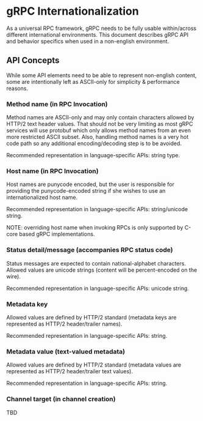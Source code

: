 gRPC Internationalization
=========================

As a universal RPC framework, gRPC needs to be fully usable within/across different international environments. 
This document describes gRPC API and behavior specifics when used in a non-english environment.

## API Concepts

While some API elements need to be able to represent non-english content, some are intentionally left as ASCII-only
for simplicity & performance reasons.

### Method name (in RPC Invocation)
Method names are ASCII-only and may only contain characters allowed by HTTP/2 text header values. That should not
be very limiting as most gRPC services will use protobuf which only allows method names from an even more restricted ASCII subset.
Also, handling method names is a very hot code path so any additional encoding/decoding step is to be avoided.

Recommended representation in language-specific APIs: string type.

### Host name (in RPC Invocation)
Host names are punycode encoded, but the user is responsible for providing the punycode-encoded string if she wishes to use an internationalized host name.

Recommended representation in language-specific APIs: string/unicode string.

NOTE: overriding host name when invoking RPCs is only supported by C-core based gRPC implementations.

### Status detail/message (accompanies RPC status code)

Status messages are expected to contain national-alphabet characters.
Allowed values are unicode strings (content will be percent-encoded on the wire).

Recommended representation in language-specific APIs: unicode string.

### Metadata key
Allowed values are defined by HTTP/2 standard (metadata keys are represented as HTTP/2 header/trailer names).

Recommended representation in language-specific APIs: string.

### Metadata value (text-valued metadata)
Allowed values are defined by HTTP/2 standard (metadata values are represented as HTTP/2 header/trailer text values).

Recommended representation in language-specific APIs: string.

### Channel target (in channel creation)

TBD
